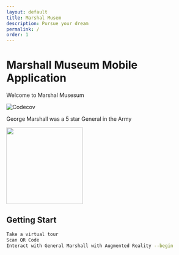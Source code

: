 ```yaml
---
layout: default
title: Marshal Musem
description: Pursue your dream
permalink: /
order: 1
---
```


# Marshall Museum Mobile Application

Welcome to Marshal Musesum 

  <img src="https://s3.amazonaws.com/lexingtonvirginia.com/Museums/_attractionSmall/GCMarshall_GiftShop_3.jpg" alt="Codecov" />


George Marshall was a 5 star General in the Army
<div>
<img src="https://www.atomicheritage.org/sites/default/files/George-Marshall.jpg" height="200"/>
</div>


## Getting Start

```bash
Take a virtual tour
Scan QR Code
Interact with General Marshall with Augmented Reality --begin
```

